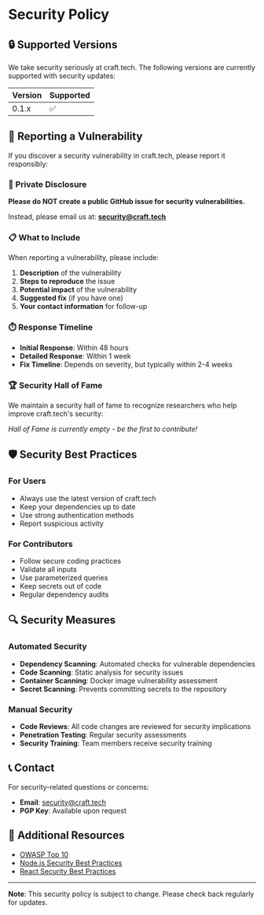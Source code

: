 # Security Policy

## 🔒 Supported Versions

We take security seriously at craft.tech. The following versions are currently supported with security updates:

| Version | Supported          |
| ------- | ------------------ |
| 0.1.x   | :white_check_mark: |

## 🚨 Reporting a Vulnerability

If you discover a security vulnerability in craft.tech, please report it responsibly:

### 📧 Private Disclosure

**Please do NOT create a public GitHub issue for security vulnerabilities.**

Instead, please email us at: **security@craft.tech**

### 📋 What to Include

When reporting a vulnerability, please include:

1. **Description** of the vulnerability
2. **Steps to reproduce** the issue
3. **Potential impact** of the vulnerability
4. **Suggested fix** (if you have one)
5. **Your contact information** for follow-up

### ⏱️ Response Timeline

- **Initial Response**: Within 48 hours
- **Detailed Response**: Within 1 week
- **Fix Timeline**: Depends on severity, but typically within 2-4 weeks

### 🏆 Security Hall of Fame

We maintain a security hall of fame to recognize researchers who help improve craft.tech's security:

_Hall of Fame is currently empty - be the first to contribute!_

## 🛡️ Security Best Practices

### For Users

- Always use the latest version of craft.tech
- Keep your dependencies up to date
- Use strong authentication methods
- Report suspicious activity

### For Contributors

- Follow secure coding practices
- Validate all inputs
- Use parameterized queries
- Keep secrets out of code
- Regular dependency audits

## 🔍 Security Measures

### Automated Security

- **Dependency Scanning**: Automated checks for vulnerable dependencies
- **Code Scanning**: Static analysis for security issues
- **Container Scanning**: Docker image vulnerability assessment
- **Secret Scanning**: Prevents committing secrets to the repository

### Manual Security

- **Code Reviews**: All code changes are reviewed for security implications
- **Penetration Testing**: Regular security assessments
- **Security Training**: Team members receive security training

## 📞 Contact

For security-related questions or concerns:

- **Email**: security@craft.tech
- **PGP Key**: Available upon request

## 🔗 Additional Resources

- [OWASP Top 10](https://owasp.org/www-project-top-ten/)
- [Node.js Security Best Practices](https://nodejs.org/en/docs/guides/security/)
- [React Security Best Practices](https://snyk.io/blog/10-react-security-best-practices/)

---

**Note**: This security policy is subject to change. Please check back regularly for updates.
